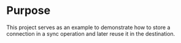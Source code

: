 # Purpose
This project serves as an example to demonstrate how to store a connection in a sync operation and later reuse it in the destination.